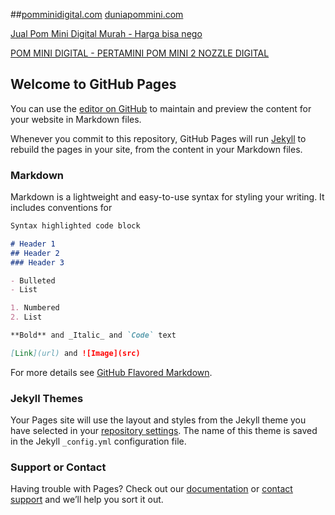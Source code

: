 
##[pomminidigital.com](https://pomminidigital.com) [duniapommini.com](ttps://duniapommini.com)

[Jual Pom Mini Digital Murah - Harga bisa nego](https://pomminidigital.com/daftar-harga-pom-mini)

[POM MINI DIGITAL - PERTAMINI POM MINI 2 NOZZLE DIGITAL](https://duniapommini.com/pertamini-pom-mini-2-nozzle-digital)


## Welcome to GitHub Pages

You can use the [editor on GitHub](https://github.com/bahagia2019/pomminidigital.com/edit/gh-pages/index.md) to maintain and preview the content for your website in Markdown files.

Whenever you commit to this repository, GitHub Pages will run [Jekyll](https://jekyllrb.com/) to rebuild the pages in your site, from the content in your Markdown files.

### Markdown

Markdown is a lightweight and easy-to-use syntax for styling your writing. It includes conventions for

```markdown
Syntax highlighted code block

# Header 1
## Header 2
### Header 3

- Bulleted
- List

1. Numbered
2. List

**Bold** and _Italic_ and `Code` text

[Link](url) and ![Image](src)
```

For more details see [GitHub Flavored Markdown](https://guides.github.com/features/mastering-markdown/).

### Jekyll Themes

Your Pages site will use the layout and styles from the Jekyll theme you have selected in your [repository settings](https://github.com/bahagia2019/pomminidigital.com/settings). The name of this theme is saved in the Jekyll `_config.yml` configuration file.

### Support or Contact

Having trouble with Pages? Check out our [documentation](https://docs.github.com/categories/github-pages-basics/) or [contact support](https://github.com/contact) and we’ll help you sort it out.
